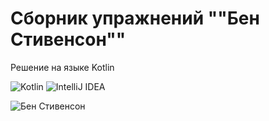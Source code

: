 # Сборник упражнений ""Бен Стивенсон""
Решение на языке Kotlin

![Kotlin](https://img.shields.io/badge/kotlin-%230095D5.svg?style=for-the-badge&logo=kotlin&logoColor=white)
![IntelliJ IDEA](https://img.shields.io/badge/IntelliJIDEA-000000.svg?style=for-the-badge&logo=intellij-idea&logoColor=white)

![Бен Стивенсон](https://user-images.githubusercontent.com/58209188/167807454-371ac7e4-4dbd-4e0a-bf66-b078c8899697.png)

